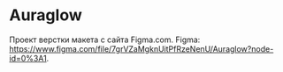 # Auraglow
Проект верстки макета с сайта Figma.com.
Figma: https://www.figma.com/file/7grVZaMgknUitPfRzeNenU/Auraglow?node-id=0%3A1.
